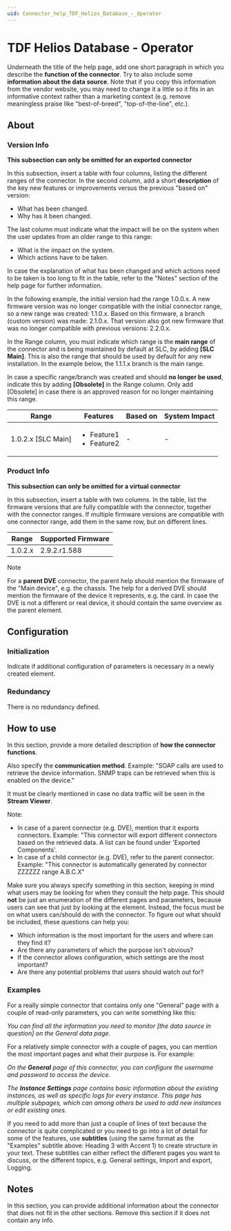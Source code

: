 ```yaml
---
uid: Connector_help_TDF_Helios_Database_-_Operator
---
```


# TDF Helios Database - Operator

Underneath the title of the help page, add one short paragraph in which you describe the **function of the connector**.
Try to also include some **information about the data source**. Note that if you copy this information from the vendor website, you may need to change it a little so it fits in an informative context rather than a marketing context (e.g. remove meaningless praise like "best-of-breed", "top-of-the-line", etc.).

## About

### Version Info

**This subsection can only be omitted for an exported connector**

In this subsection, insert a table with four columns, listing the different ranges of the connector. In the second column, add a short **description** of the key new features or improvements versus the previous "based on" version:

- What has been changed.
- Why has it been changed.

The last column must indicate what the impact will be on the system when the user updates from an older range to this range:

- What is the impact on the system.
- Which actions have to be taken.

In case the explanation of what has been changed and which actions need to be taken is too long to fit in the table, refer to the "Notes" section of the help page for further information.

In the following example, the initial version had the range 1.0.0.x. A new firmware version was no longer compatible with the initial connector range, so a new range was created: 1.1.0.x. Based on this firmware, a branch (custom version) was made: 2.1.0.x. That version also got new firmware that was no longer compatible with previous versions: 2.2.0.x.

In the Range column, you must indicate which range is the **main range** of the connector and is being maintained by default at SLC, by adding **[SLC Main]**. This is also the range that should be used by default for any new installation. In the example below, the 1.1.1.x branch is the main range.

In case a specific range/branch was created and should **no longer be used**, indicate this by adding **[Obsolete]** in the Range column. Only add [Obsolete] in case there is an approved reason for no longer maintaining this range.

|Range  |Features  |Based on  |System Impact  |
|---------|---------|---------|---------|
|1.0.2.x [SLC Main]     |<ul><li>Feature1</li><li>Feature2</li></ul>         |-         |-         |

### Product Info

**This subsection can only be omitted for a virtual connector**

In this subsection, insert a table with two columns. In the table, list the firmware versions that are fully compatible with the connector, together with the connector ranges. If multiple firmware versions are compatible with one connector range, add them in the same row, but on different lines.

|Range  |Supported Firmware  |
|---------|---------|
|1.0.2.x     |2.9.2.r1.588         |

> [!NOTE]
> For a **parent DVE** connector, the parent help should mention the firmware of the "Main device", e.g. the chassis. The help for a derived DVE should mention the firmware of the device it represents, e.g. the card. In case the DVE is not a different or real device, it should contain the same overview as the parent element.


## Configuration


### Initialization

Indicate if additional configuration of parameters is necessary in a newly created element.

### Redundancy

There is no redundancy defined.



## How to use

In this section, provide a more detailed description of **how the connector functions**.

Also specify the **communication method**. Example: "SOAP calls are used to retrieve the device information. SNMP traps can be retrieved when this is enabled on the device."

It must be clearly mentioned in case no data traffic will be seen in the **Stream Viewer**.

Note:

- In case of a parent connector (e.g. DVE), mention that it exports connectors. Example: "This connector will export different connectors based on the retrieved data. A list can be found under 'Exported Components'.
- In case of a child connector (e.g. DVE), refer to the parent connector. Example: "This connector is automatically generated by connector ZZZZZZ range A.B.C.X"

Make sure you always specify something in this section, keeping in mind what users may be looking for when they consult the help page. This should **not** be just an enumeration of the different pages and parameters, because users can see that just by looking at the element. Instead, the focus must be on what users can/should do with the connector. To figure out what should be included, these questions can help you:

- Which information is the most important for the users and where can they find it?
- Are there any parameters of which the purpose isn't obvious?
- If the connector allows configuration, which settings are the most important?
- Are there any potential problems that users should watch out for?

### Examples

For a really simple connector that contains only one "General" page with a couple of read-only parameters, you can write something like this:

*You can find all the information you need to monitor [the data source in question] on the General data page.*

For a relatively simple connector with a couple of pages, you can mention the most important pages and what their purpose is. For example:

*On the **General** page of this connector, you can configure the username and password to access the device.*

*The **Instance Settings** page contains basic information about the existing instances, as well as specific logs for every instance. This page has multiple subpages, which can among others be used to add new instances or edit existing ones.*

If you need to add more than just a couple of lines of text because the connector is quite complicated or you need to go into a lot of detail for some of the features, use **subtitles** (using the same format as the "Examples" subtitle above: Heading 3 with Accent 1) to create structure in your text. These subtitles can either reflect the different pages you want to discuss, or the different topics, e.g. General settings, Import and export, Logging.


## Notes

In this section, you can provide additional information about the connector that does not fit in the other sections. Remove this section if it does not contain any info.
